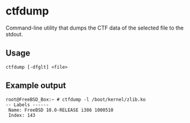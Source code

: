 # ctfdump
Command-line utility that dumps the CTF data of the selected file to the
stdout.

## Usage
`ctfdump [-dfglt] <file>`

## Example output
```
root@FreeBSD_Box:~ # ctfdump -l /boot/kernel/zlib.ko
-- Labels ------
 Name: FreeBSD 10.0-RELEASE i386 1000510
 Index: 143
```

